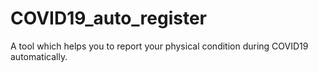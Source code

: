 # COVID19_auto_register
A tool which helps you to report your physical condition during COVID19 automatically.
